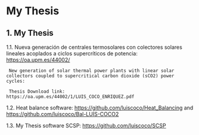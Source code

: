 # My Thesis

## 1. My Thesis

1.1. Nueva generación de centrales termosolares con colectores solares lineales acoplados a ciclos supercríticos de potencia: https://oa.upm.es/44002/

     New generation of solar thermal power plants with linear solar collectors coupled to supercritical carbon dioxide (sCO2) power cycles:

     Thesis Download link: https://oa.upm.es/44002/1/LUIS_COCO_ENRIQUEZ.pdf

1.2. Heat balance software: https://github.com/luiscoco/Heat_Balancing and https://github.com/luiscoco/Bal-LUIS-COCO2

1.3. My Thesis software SCSP: https://github.com/luiscoco/SCSP
